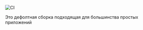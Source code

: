 ![CI](https://github.com/AlSudar/defaultBuilding/actions/workflows/web.yml/badge.svg)

Это дефолтная сборка подходящая для большинства простых приложений
